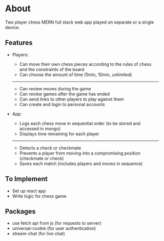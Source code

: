 # About

Two player chess MERN full stack web app played on separate or a single device.

## Features

- Players:

    - Can move their own chess pieces according to the rules of chess and the constraints of the board
    - Can choose the amount of time (5min, 10min, unlimited)
    -----
    - Can review moves during the game
    - Can review games after the game has ended
    - Can send links to other players to play against them
    - Can create and login to personal accounts

- App: 

    - Logs each chess move in sequential order (to be stored and accessed in mongo)
    - Displays time remaining for each player
    ------
    - Detects a check or checkmate
    - Prevents a player from moving into a compromising position (checkmate or check)
    - Saves each match (includes players and moves in sequence)

## To Implement

- Set up react app
- Write logic for chess game

## Packages

- use fetch api from js (for requests to server)
- universal-cookie (for user authentication)
- stream-chat (for live chat)
